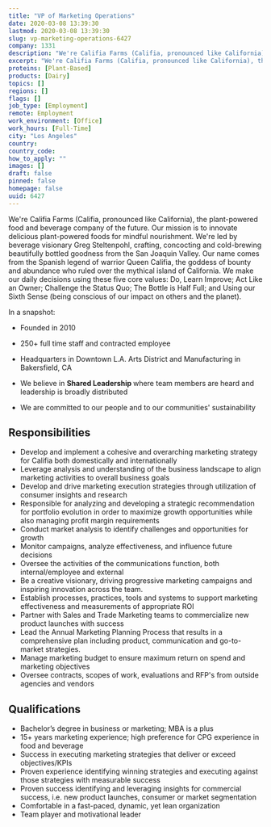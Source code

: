 ```yaml
---
title: "VP of Marketing Operations"
date: 2020-03-08 13:39:30
lastmod: 2020-03-08 13:39:30
slug: vp-marketing-operations-6427
company: 1331
description: "We're Califia Farms (Califia, pronounced like California), the plant-powered food and beverage company of the future. Our mission is to innovate delicious plant-powered foods for mindful nourishment. We're led by beverage visionary Greg Steltenpohl, crafting, concocting and cold-brewing beautifully bottled goodness from the San Joaquin Valley. Our name comes from the Spanish legend of warrior Queen Califia, the goddess of bounty and abundance who ruled over the mythical island of California."
excerpt: "We're Califia Farms (Califia, pronounced like California), the plant-powered food and beverage company of the future. Our mission is to innovate delicious plant-powered foods for mindful nourishment. We're led by beverage visionary Greg Steltenpohl, crafting, concocting and cold-brewing beautifully bottled goodness from the San Joaquin Valley. Our name comes from the Spanish legend of warrior Queen Califia, the goddess of bounty and abundance who ruled over the mythical island of California."
proteins: [Plant-Based]
products: [Dairy]
topics: []
regions: []
flags: []
job_type: [Employment]
remote: Employment
work_environment: [Office]
work_hours: [Full-Time]
city: "Los Angeles"
country: 
country_code: 
how_to_apply: ""
images: []
draft: false
pinned: false
homepage: false
uuid: 6427
---
```

<p>We're Califia Farms (Califia, pronounced like California), the plant-powered food and beverage company of the future. Our mission is to innovate delicious plant-powered foods for mindful nourishment. We're led by beverage visionary Greg Steltenpohl, crafting, concocting and cold-brewing beautifully bottled goodness from the San Joaquin Valley. Our name comes from the Spanish legend of warrior Queen Califia, the goddess of bounty and abundance who ruled over the mythical island of California. We make our daily decisions using these five core values: Do, Learn Improve; Act Like an Owner; Challenge the Status Quo; The Bottle is Half Full; and Using our Sixth Sense (being conscious of our impact on others and the planet).</p>
<p>In a snapshot:</p>
<ul>
<li>
<p>Founded in 2010</p>
</li>
<li>
<p>250+ full time staff and contracted employee</p>
</li>
<li>
<p>Headquarters in Downtown L.A. Arts District and Manufacturing in Bakersfield, CA</p>
</li>
<li>
<p>We believe in <strong>Shared Leadership </strong>where team members are heard and leadership is broadly distributed</p>
</li>
<li>
<p>We are committed to our people and to our communities' sustainability</p>
</li>
</ul>
<h2>Responsibilities</h2>
<ul>
<li>Develop and implement a cohesive and overarching marketing strategy for Califia both domestically and internationally</li>
<li>Leverage analysis and understanding of the business landscape to align marketing activities to overall business goals</li>
<li>Develop and drive marketing execution strategies through utilization of consumer insights and research</li>
<li>Responsible for analyzing and developing a strategic recommendation for portfolio evolution in order to maximize growth opportunities while also managing profit margin requirements</li>
<li>Conduct market analysis to identify challenges and opportunities for growth</li>
<li>Monitor campaigns, analyze effectiveness, and influence future decisions</li>
<li>Oversee the activities of the communications function, both internal/employee and external</li>
<li>Be a creative visionary, driving progressive marketing campaigns and inspiring innovation across the team.</li>
<li>Establish processes, practices, tools and systems to support marketing effectiveness and measurements of appropriate ROI</li>
<li>Partner with Sales and Trade Marketing teams to commercialize new product launches with success</li>
<li>Lead the Annual Marketing Planning Process that results in a comprehensive plan including product, communication and go-to-market strategies.</li>
<li>Manage marketing budget to ensure maximum return on spend and marketing objectives</li>
<li>Oversee contracts, scopes of work, evaluations and RFP's from outside agencies and vendors</li>
</ul>
<h2>Qualifications</h2>
<ul>
<li>Bachelor’s degree in business or marketing; MBA is a plus</li>
<li>15+ years marketing experience; high preference for CPG experience in food and beverage</li>
<li>Success in executing marketing strategies that deliver or exceed objectives/KPIs</li>
<li>Proven experience identifying winning strategies and executing against those strategies with measurable success</li>
<li>Proven success identifying and leveraging insights for commercial success, i.e. new product launches, consumer or market segmentation</li>
<li>Comfortable in a fast-paced, dynamic, yet lean organization</li>
<li>Team player and motivational leader</li>
</ul>
